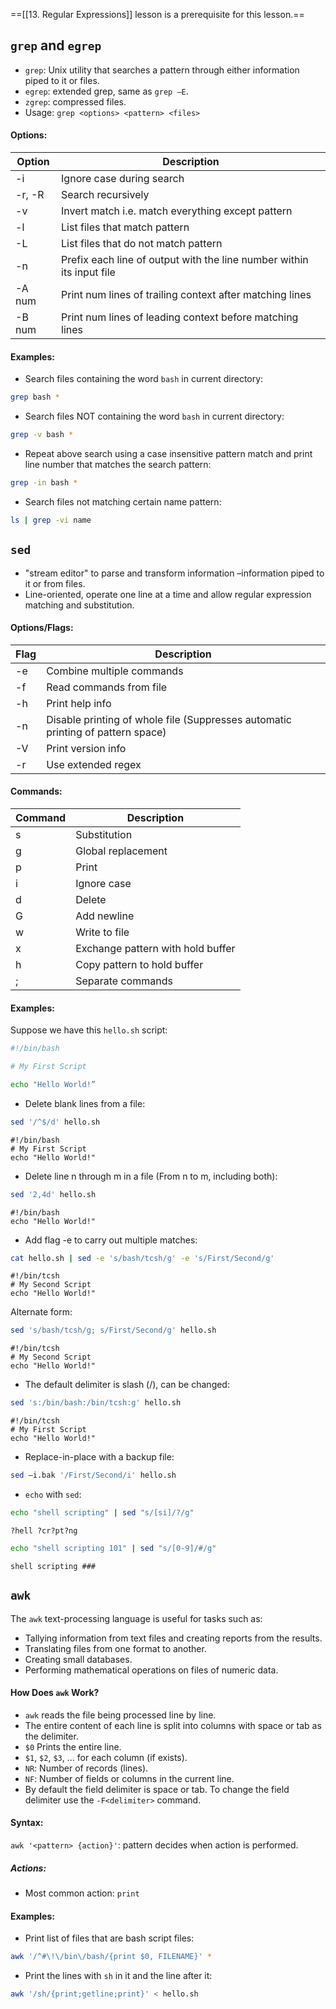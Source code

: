 ==[[13. Regular Expressions]] lesson is a prerequisite for this lesson.==
## `grep` and `egrep`
- `grep`: Unix utility that searches a pattern through either information piped to it or files.
- `egrep`: extended grep, same as `grep –E`.
- `zgrep`: compressed files.
- Usage: `grep <options> <pattern> <files>`
#### Options:

| Option | Description                                                           |
| ------ | --------------------------------------------------------------------- |
| -i     | Ignore case during search                                             |
| -r, -R | Search recursively                                                    |
| -v     | Invert match i.e. match everything except pattern                     |
| -l     | List files that match pattern                                         |
| -L     | List files that do not match pattern                                  |
| -n     | Prefix each line of output with the line number within its input file |
| -A num | Print num lines of trailing context after matching lines              |
| -B num | Print num lines of leading context before matching lines              |

#### Examples:
- Search files containing the word `bash` in current directory:
```bash
grep bash *
```
- Search files NOT containing the word `bash` in current directory:
```bash
grep -v bash *
```
- Repeat above search using a case insensitive pattern match and print line number that matches the search pattern:
```bash
grep -in bash *
```
- Search files not matching certain name pattern:
```bash
ls | grep -vi name
```
## `sed`
- "stream editor" to parse and transform information –information piped to it or from files.
- Line-oriented, operate one line at a time and allow regular expression matching and substitution.
#### Options/Flags:

| Flag | Description                                                                     |
| ---- | ------------------------------------------------------------------------------- |
| -e   | Combine multiple commands                                                       |
| -f   | Read commands from file                                                         |
| -h   | Print help info                                                                 |
| -n   | Disable printing of whole file (Suppresses automatic printing of pattern space) |
| -V   | Print version info                                                              |
| -r   | Use extended regex                                                              |
#### Commands:

| Command | Description                       |
| ------- | --------------------------------- |
| s       | Substitution                      |
| g       | Global replacement                |
| p       | Print                             |
| i       | Ignore case                       |
| d       | Delete                            |
| G       | Add newline                       |
| w       | Write to file                     |
| x       | Exchange pattern with hold buffer |
| h       | Copy pattern to hold buffer       |
| ;       | Separate commands                 |
#### Examples:
Suppose we have this `hello.sh` script:
```bash
#!/bin/bash

# My First Script

echo "Hello World!”
```
- Delete blank lines from a file:
```bash
sed '/^$/d' hello.sh
```
```
#!/bin/bash
# My First Script
echo "Hello World!"
```
- Delete line n through m in a file (From n to m, including both):
```bash
sed '2,4d' hello.sh
```
```
#!/bin/bash
echo "Hello World!"
```
- Add flag -e to carry out multiple matches:
```bash
cat hello.sh | sed -e 's/bash/tcsh/g' -e 's/First/Second/g'
```
```
#!/bin/tcsh
# My Second Script
echo "Hello World!"
```
Alternate form:
```bash
sed 's/bash/tcsh/g; s/First/Second/g' hello.sh
```
```
#!/bin/tcsh
# My Second Script
echo "Hello World!"
```
- The default delimiter is slash (/), can be changed:
```bash
sed 's:/bin/bash:/bin/tcsh:g' hello.sh
```
```
#!/bin/tcsh
# My First Script
echo "Hello World!"
```
- Replace-in-place with a backup file:
```bash
sed –i.bak '/First/Second/i' hello.sh
```
- `echo` with `sed`:
```bash
echo "shell scripting" | sed "s/[si]/?/g"
```
`?hell ?cr?pt?ng`
```bash
echo "shell scripting 101" | sed "s/[0-9]/#/g"
```
`shell scripting ###`
## `awk`
The `awk` text-processing language is useful for tasks such as:
- Tallying information from text files and creating reports from the results.
- Translating files from one format to another.
- Creating small databases.
- Performing mathematical operations on files of numeric data.
#### How Does `awk` Work?
- `awk` reads the file being processed line by line.
- The entire content of each line is split into columns with space or tab as the delimiter.
- `$0` Prints the entire line.
- `$1`, `$2`, `$3`, ... for each column (if exists).
- `NR`: Number of records (lines).
- `NF`: Number of fields or columns in the current line.
- By default the field delimiter is space or tab. To change the field delimiter use the `-F<delimiter>` command.
#### Syntax:
`awk '<pattern> {action}'`: pattern decides when action is performed.
##### Actions:
- Most common action: `print`
#### Examples:
- Print list of files that are bash script files:
```bash
awk '/^#\!\/bin\/bash/{print $0, FILENAME}' *
```
- Print the lines with `sh` in it and the line after it:
```bash
awk '/sh/{print;getline;print}' < hello.sh
```
